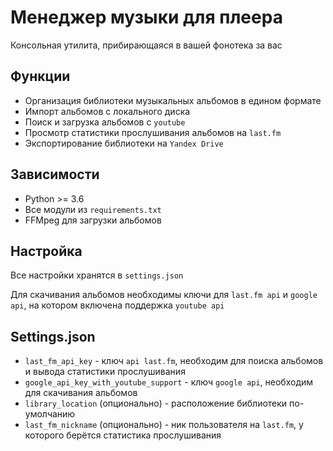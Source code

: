 # Менеджер музыки для плеера
Консольная утилита, прибирающаяся в вашей фонотека за вас

## Функции
- Организация библиотеки музыкальных альбомов в едином формате
- Импорт альбомов с локального диска
- Поиск и загрузка альбомов с `youtube`
- Просмотр статистики прослушивания альбомов на `last.fm`
- Экспортирование библиотеки на `Yandex Drive`

## Зависимости
- Python >= 3.6
- Все модули из `requirements.txt`
- FFMpeg для загрузки альбомов

## Настройка
Все настройки хранятся в `settings.json`

Для скачивания альбомов необходимы ключи для `last.fm api` и `google api`, на котором включена поддержка `youtube api`

## Settings.json
- `last_fm_api_key` - ключ `api last.fm`, необходим для поиска альбомов и вывода статистики прослушивания
- `google_api_key_with_youtube_support` - ключ `google api`, необходим для скачивания альбомов
- `library_location` (опционально) - расположение библиотеки по-умолчанию
- `last_fm_nickname` (опционально) - ник пользователя на `last.fm`, у которого берётся статистика прослушивания
